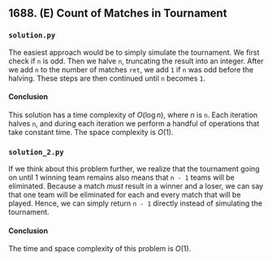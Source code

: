 ## 1688. (E) Count of Matches in Tournament

### `solution.py`
The easiest approach would be to simply simulate the tournament. We first check if `n` is odd. Then we halve `n`, truncating the result into an integer. After we add `n` to the number of matches `ret`, we add `1` if `n` was odd before the halving. These steps are then continued until `n` becomes `1`.  

#### Conclusion
This solution has a time complexity of $O(\log n)$, where $n$ is `n`. Each iteration halves `n`, and during each iteration we perform a handful of operations that take constant time. The space complexity is $O(1)$.  
  


### `solution_2.py`
If we think about this problem further, we realize that the tournament going on until 1 winning team remains also means that `n - 1` teams will be eliminated. Because a match *must* result in a winner and a loser, we can say that one team will be eliminated for each and every match that will be played. Hence, we can simply return `n - 1` directly instead of simulating the tournament.  

#### Conclusion
The time and space complexity of this problem is $O(1)$.  
  

